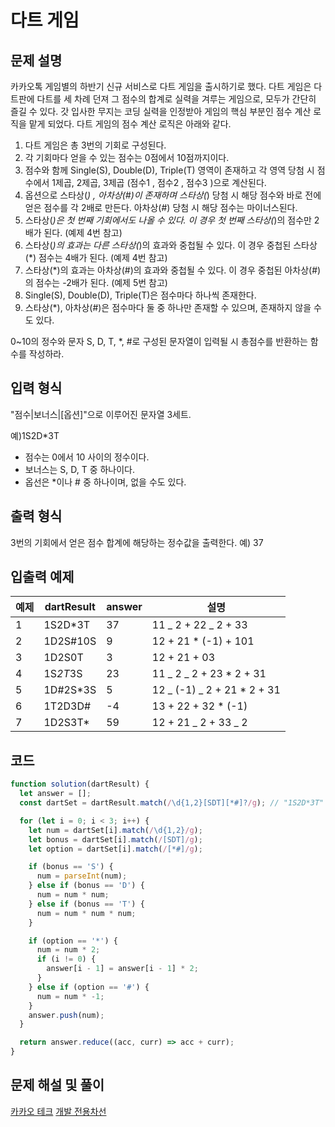 # 다트 게임

## 문제 설명

카카오톡 게임별의 하반기 신규 서비스로 다트 게임을 출시하기로 했다. 다트 게임은 다트판에 다트를 세 차례 던져 그 점수의 합계로 실력을 겨루는 게임으로, 모두가 간단히 즐길 수 있다.
갓 입사한 무지는 코딩 실력을 인정받아 게임의 핵심 부분인 점수 계산 로직을 맡게 되었다. 다트 게임의 점수 계산 로직은 아래와 같다.

1. 다트 게임은 총 3번의 기회로 구성된다.
2. 각 기회마다 얻을 수 있는 점수는 0점에서 10점까지이다.
3. 점수와 함께 Single(S), Double(D), Triple(T) 영역이 존재하고 각 영역 당첨 시 점수에서 1제곱, 2제곱, 3제곱 (점수1 , 점수2 , 점수3 )으로 계산된다.
4. 옵션으로 스타상(_) , 아차상(#)이 존재하며 스타상(_) 당첨 시 해당 점수와 바로 전에 얻은 점수를 각 2배로 만든다. 아차상(#) 당첨 시 해당 점수는 마이너스된다.
5. 스타상(_)은 첫 번째 기회에서도 나올 수 있다. 이 경우 첫 번째 스타상(_)의 점수만 2배가 된다. (예제 4번 참고)
6. 스타상(_)의 효과는 다른 스타상(_)의 효과와 중첩될 수 있다. 이 경우 중첩된 스타상(\*) 점수는 4배가 된다. (예제 4번 참고)
7. 스타상(\*)의 효과는 아차상(#)의 효과와 중첩될 수 있다. 이 경우 중첩된 아차상(#)의 점수는 -2배가 된다. (예제 5번 참고)
8. Single(S), Double(D), Triple(T)은 점수마다 하나씩 존재한다.
9. 스타상(\*), 아차상(#)은 점수마다 둘 중 하나만 존재할 수 있으며, 존재하지 않을 수도 있다.

0~10의 정수와 문자 S, D, T, \*, #로 구성된 문자열이 입력될 시 총점수를 반환하는 함수를 작성하라.

## 입력 형식

"점수|보너스|[옵션]"으로 이루어진 문자열 3세트.

예)1S2D\*3T

- 점수는 0에서 10 사이의 정수이다.
- 보너스는 S, D, T 중 하나이다.
- 옵선은 \*이나 # 중 하나이며, 없을 수도 있다.

## 출력 형식

3번의 기회에서 얻은 점수 합계에 해당하는 정수값을 출력한다.
예) 37

## 입출력 예제

| 예제 | dartResult | answer | 설명                         |
| ---- | ---------- | ------ | ---------------------------- |
| 1    | 1S2D\*3T   | 37     | 11 _ 2 + 22 _ 2 + 33         |
| 2    | 1D2S#10S   | 9      | 12 + 21 \* (-1) + 101        |
| 3    | 1D2S0T     | 3      | 12 + 21 + 03                 |
| 4    | 1S*2T*3S   | 23     | 11 _ 2 _ 2 + 23 \* 2 + 31    |
| 5    | 1D#2S\*3S  | 5      | 12 _ (-1) _ 2 + 21 \* 2 + 31 |
| 6    | 1T2D3D#    | -4     | 13 + 22 + 32 \* (-1)         |
| 7    | 1D2S3T\*   | 59     | 12 + 21 _ 2 + 33 _ 2         |

## 코드

```js
function solution(dartResult) {
  let answer = [];
  const dartSet = dartResult.match(/\d{1,2}[SDT][*#]?/g); // "1S2D*3T" -> ["1S","2D*","3T"]

  for (let i = 0; i < 3; i++) {
    let num = dartSet[i].match(/\d{1,2}/g);
    let bonus = dartSet[i].match(/[SDT]/g);
    let option = dartSet[i].match(/[*#]/g);

    if (bonus == 'S') {
      num = parseInt(num);
    } else if (bonus == 'D') {
      num = num * num;
    } else if (bonus == 'T') {
      num = num * num * num;
    }

    if (option == '*') {
      num = num * 2;
      if (i != 0) {
        answer[i - 1] = answer[i - 1] * 2;
      }
    } else if (option == '#') {
      num = num * -1;
    }
    answer.push(num);
  }

  return answer.reduce((acc, curr) => acc + curr);
}
```

## 문제 해설 및 풀이

[카카오 테크](https://tech.kakao.com/2017/09/27/kakao-blind-recruitment-round-1/)
[개발 전용차선](https://onlydev.tistory.com/category/Algorithm)
